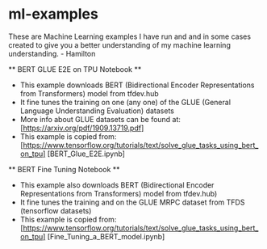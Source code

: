 # ml-examples
These are Machine Learning examples I have run and and in some cases created to give you a better understanding of my machine learning understanding. - Hamilton

** BERT GLUE E2E on TPU Notebook **
* This example downloads BERT (Bidirectional Encoder Representations from Transformers) model from tfdev.hub
* It fine tunes the training on one (any one) of the GLUE (General Language Understanding Evaluation) datasets
* More info about GLUE datasets can be found at: [https://arxiv.org/pdf/1909.13719.pdf]
* This example is copied from: [https://www.tensorflow.org/tutorials/text/solve_glue_tasks_using_bert_on_tpu] 
[BERT_Glue_E2E.ipynb]

** BERT Fine Tuning Notebook **
* This example also downloads BERT  (Bidirectional Encoder Representations from Transformers) model from tfdev.hub)
* It fine tunes the training and on the GLUE MRPC dataset from TFDS (tensorflow datasets)
* This example is copied from: [https://www.tensorflow.org/tutorials/text/solve_glue_tasks_using_bert_on_tpu]
[Fine_Tuning_a_BERT_model.ipynb] 

